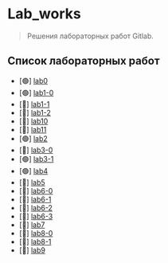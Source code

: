 # Lab_works
> Решения лабораторных работ Gitlab.
## Список лабораторных работ
- [&#128994;] [lab0](https://github.com/podumai/NSU/tree/main/FIRST_COURSE/FIRST_SEMESTER/C/Lab_works/lab0)
- [&#128994;] [lab1-0](https://github.com/podumai/NSU/tree/main/FIRST_COURSE/FIRST_SEMESTER/C/Lab_works/lab1-0)
- [&#x1F534;] [lab1-1](https://github.com/podumai/NSU/tree/main/FIRST_COURSE/FIRST_SEMESTER/C/Lab_works/lab1-1)
- [&#x1F534;] [lab1-2](https://github.com/podumai/NSU/tree/main/FIRST_COURSE/FIRST_SEMESTER/C/Lab_works/lab1-2)
- [&#x1F534;] [lab10](https://github.com/podumai/NSU/tree/main/FIRST_COURSE/FIRST_SEMESTER/C/Lab_works/lab10)
- [&#x1F534;] [lab11](https://github.com/podumai/NSU/tree/main/FIRST_COURSE/FIRST_SEMESTER/C/Lab_works/lab11)
- [&#128994;] [lab2](https://github.com/podumai/NSU/tree/main/FIRST_COURSE/FIRST_SEMESTER/C/Lab_works/lab2)
- [&#x1F534;] [lab3-0](https://github.com/podumai/NSU/tree/main/FIRST_COURSE/FIRST_SEMESTER/C/Lab_works/lab3-0)
- [&#128994;] [lab3-1](https://github.com/podumai/NSU/tree/main/FIRST_COURSE/FIRST_SEMESTER/C/Lab_works/lab3-1)
- [&#128994;] [lab4](https://github.com/podumai/NSU/tree/main/FIRST_COURSE/FIRST_SEMESTER/C/Lab_works/lab4)
- [&#x1F534;] [lab5](https://github.com/podumai/NSU/tree/main/FIRST_COURSE/FIRST_SEMESTER/C/Lab_works/lab5)
- [&#x1F534;] [lab6-0](https://github.com/podumai/NSU/tree/main/FIRST_COURSE/FIRST_SEMESTER/C/Lab_works/lab6-0)
- [&#x1F534;] [lab6-1](https://github.com/podumai/NSU/tree/main/FIRST_COURSE/FIRST_SEMESTER/C/Lab_works/lab6-1)
- [&#x1F534;] [lab6-2](https://github.com/podumai/NSU/tree/main/FIRST_COURSE/FIRST_SEMESTER/C/Lab_works/lab6-2)
- [&#x1F534;] [lab6-3](https://github.com/podumai/NSU/tree/main/FIRST_COURSE/FIRST_SEMESTER/C/Lab_works/lab6-3)
- [&#x1F534;] [lab7](https://github.com/podumai/NSU/tree/main/FIRST_COURSE/FIRST_SEMESTER/C/Lab_works/lab7)
- [&#x1F534;] [lab8-0](https://github.com/podumai/NSU/tree/main/FIRST_COURSE/FIRST_SEMESTER/C/Lab_works/lab8-0)
- [&#x1F534;] [lab8-1](https://github.com/podumai/NSU/tree/main/FIRST_COURSE/FIRST_SEMESTER/C/Lab_works/lab8-1)
- [&#x1F534;] [lab9](https://github.com/podumai/NSU/tree/main/FIRST_COURSE/FIRST_SEMESTER/C/Lab_works/lab9)
